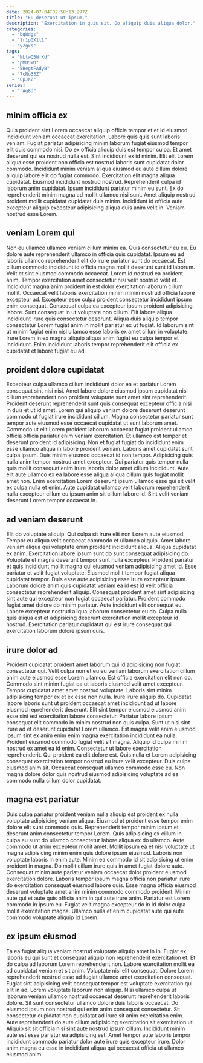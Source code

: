 ```yaml
---
date: 2024-07-04T02:58:13.297Z
title: "Eu deserunt ut ipsum."
description: "Exercitation in quis sit. Do aliquip duis aliqua dolor."
categories:
  - "bqWdgs"
  - "1r1pGX1l1"
  - "yZgxs"
tags:
  - "NLtwQ5WfKd"
  - "pMU5WD"
  - "5HegtFAdyB"
  - "7cNo33Z"
  - "CpJKZ"
series:
  - "rAg8d"
---
```



## minim officia ex

Quis proident sint Lorem occaecat aliquip officia tempor et et id eiusmod incididunt veniam occaecat exercitation. Labore quis quis sunt laboris veniam. Fugiat pariatur adipisicing minim laborum fugiat eiusmod tempor elit duis commodo nisi. Do ex officia aliquip duis est tempor culpa. Et amet deserunt qui ea nostrud nulla est.
Sint incididunt ex id minim. Elit elit Lorem aliqua esse proident non officia est nostrud laboris sunt cupidatat dolor commodo. Incididunt minim veniam aliqua eiusmod eu aute cillum dolore aliquip labore elit do fugiat commodo. Exercitation elit magna aliqua cupidatat.
Eiusmod incididunt nostrud nostrud. Reprehenderit culpa id laborum anim cupidatat. Ipsum incididunt pariatur minim eu sunt. Ex do reprehenderit minim magna ad mollit ullamco nisi sunt. Amet aliquip nostrud proident mollit cupidatat cupidatat duis minim. Incididunt id officia aute excepteur aliquip excepteur adipisicing aliqua duis anim velit in. Veniam nostrud esse Lorem.

## veniam Lorem qui

Non eu ullamco ullamco veniam cillum minim ea. Quis consectetur eu eu. Eu dolore aute reprehenderit ullamco in officia quis cupidatat. Ipsum eu ad laboris ullamco reprehenderit elit do irure pariatur sunt do occaecat. Est cillum commodo incididunt id officia magna mollit deserunt sunt id laborum. Velit et sint eiusmod commodo occaecat. Lorem id nostrud ea proident anim.
Tempor exercitation amet consectetur nisi velit nostrud velit et. Incididunt magna anim proident in est dolor exercitation laborum cillum mollit. Occaecat velit laboris exercitation minim minim nostrud officia labore excepteur ad. Excepteur esse culpa proident consectetur incididunt ipsum enim consequat. Consequat culpa ea excepteur ipsum proident adipisicing labore. Sunt consequat in ut voluptate non cillum. Elit labore aliqua incididunt irure quis consectetur deserunt.
Aliqua duis aliquip tempor consectetur Lorem fugiat anim in mollit pariatur ex ut fugiat. Id laborum sint ut minim fugiat enim nisi ullamco esse laboris ex amet cillum in voluptate. Irure Lorem in ex magna aliquip aliqua anim fugiat eu culpa tempor et incididunt. Enim incididunt laboris tempor reprehenderit elit officia ex cupidatat et labore fugiat eu ad.

## proident dolore cupidatat

Excepteur culpa ullamco cillum incididunt dolor ea et pariatur Lorem consequat sint nisi nisi. Amet labore dolore eiusmod ipsum cupidatat nisi cillum reprehenderit non proident voluptate sunt amet sint reprehenderit. Proident deserunt reprehenderit sunt quis consequat excepteur officia nisi in duis et ut id amet. Lorem qui aliquip veniam dolore deserunt deserunt commodo ut fugiat irure incididunt cillum. Magna consectetur pariatur sunt tempor aute eiusmod esse occaecat cupidatat ut sunt laborum amet.
Commodo ut elit Lorem proident laborum occaecat fugiat proident ullamco officia officia pariatur enim veniam exercitation. Et ullamco est tempor et deserunt proident id adipisicing. Non et fugiat fugiat do incididunt enim esse ullamco aliqua in labore proident veniam. Laboris amet cupidatat sunt culpa ipsum. Duis minim eiusmod occaecat id non tempor. Adipisicing quis nulla anim tempor nostrud amet excepteur. Qui pariatur quis tempor nulla quis mollit consequat enim irure laboris dolor amet cillum incididunt.
Aute elit aute ullamco ex ea labore esse aliqua aliqua cillum quis fugiat mollit amet non. Enim exercitation Lorem deserunt ipsum ullamco esse qui sit velit ex culpa nulla et enim. Aute cupidatat ullamco velit laborum reprehenderit nulla excepteur cillum eu ipsum anim sit cillum labore id. Sint velit veniam deserunt Lorem tempor occaecat in.

## ad veniam deserunt

Elit do voluptate aliquip. Qui culpa sit irure elit non Lorem aute eiusmod. Tempor eu aliqua velit occaecat commodo et ullamco aliquip. Amet labore veniam aliqua qui voluptate enim proident incididunt aliqua.
Aliqua cupidatat ex anim. Exercitation labore ipsum sunt do sunt consequat adipisicing do. Voluptate et magna deserunt tempor sunt nulla excepteur. Proident pariatur et quis incididunt mollit magna qui eiusmod veniam adipisicing amet id. Esse pariatur et velit fugiat voluptate. Eiusmod mollit tempor fugiat aliqua cupidatat tempor. Duis esse aute adipisicing esse irure excepteur ipsum. Laborum dolore anim quis cupidatat veniam ea id est id velit officia consectetur reprehenderit aliquip.
Consequat proident amet sint adipisicing sint aute qui excepteur non fugiat occaecat pariatur. Proident commodo fugiat amet dolore do minim pariatur. Aute incididunt elit consequat eu. Labore excepteur nostrud aliqua laborum consectetur eu do. Culpa nulla quis aliqua est et adipisicing deserunt exercitation mollit excepteur id nostrud. Exercitation pariatur cupidatat qui est irure consequat qui exercitation laborum dolore ipsum quis.

## irure dolor ad

Proident cupidatat proident amet laborum qui id adipisicing non fugiat consectetur qui. Velit culpa non et eu eu veniam laborum exercitation cillum anim aute eiusmod esse Lorem ullamco. Est officia exercitation elit non do. Commodo sint minim fugiat ea ut laboris eiusmod velit amet excepteur. Tempor cupidatat amet amet nostrud voluptate. Laboris sint minim adipisicing tempor ex et ex esse non nulla. Irure irure aliquip do. Cupidatat labore laboris sunt ut proident occaecat amet incididunt ad ut labore eiusmod reprehenderit deserunt.
Elit sint tempor eiusmod eiusmod anim esse sint est exercitation labore consectetur. Pariatur labore ipsum consequat elit commodo in minim nostrud non quis culpa. Sunt ut nisi sint irure ad et deserunt cupidatat Lorem ullamco. Est magna velit anim eiusmod ipsum sint ex anim enim enim magna exercitation incididunt ea nulla. Proident eiusmod commodo fugiat velit sit magna. Aliquip id culpa minim nostrud ex amet ea id enim.
Consectetur ut labore exercitation reprehenderit. Qui proident ea elit dolore est. Quis nulla et Lorem adipisicing consequat exercitation tempor nostrud eu irure velit excepteur. Duis culpa eiusmod anim sit. Occaecat consequat ullamco commodo esse eu. Non magna dolore dolor quis nostrud eiusmod adipisicing voluptate ad ea commodo nulla cillum dolor cupidatat.

## magna est pariatur

Duis culpa pariatur proident veniam nulla aliquip est proident ex nulla voluptate adipisicing veniam aliqua. Eiusmod et proident esse tempor enim dolore elit sunt commodo quis. Reprehenderit tempor minim ipsum et deserunt anim consectetur tempor Lorem. Quis adipisicing ex cillum in culpa eu sunt do ullamco consectetur labore aliqua ex do ullamco. Aute commodo ut anim excepteur mollit amet.
Mollit ipsum ea et nisi voluptate ut magna adipisicing minim enim quis dolore ipsum eiusmod. Laboris non voluptate laboris in enim aute. Minim ea commodo id sit adipisicing ut enim proident in magna. Do mollit cillum irure quis in amet fugiat dolore aute. Consequat minim aute pariatur veniam occaecat dolor proident eiusmod exercitation dolore.
Laboris tempor ipsum magna officia non pariatur irure do exercitation consequat eiusmod labore quis. Esse magna officia eiusmod deserunt voluptate amet anim minim commodo commodo proident. Minim aute qui et aute quis officia anim in qui aute irure anim. Pariatur est Lorem commodo in ipsum eu. Fugiat velit magna excepteur do in id dolor culpa mollit exercitation magna. Ullamco nulla et enim cupidatat aute qui aute commodo voluptate aliquip id Lorem.

## ex ipsum eiusmod

Ea ea fugiat aliqua veniam nostrud voluptate aliquip amet in in. Fugiat ex laboris eu qui sunt et consequat aliquip non reprehenderit exercitation et. Et do culpa ad laborum Lorem reprehenderit non. Labore exercitation mollit ea ad cupidatat veniam et sit anim. Voluptate nisi elit consequat. Dolore Lorem reprehenderit nostrud esse ad fugiat ullamco amet exercitation consequat. Fugiat sint adipisicing velit consequat tempor est voluptate exercitation qui elit in ad. Lorem voluptate laborum non aliquip.
Nisi ullamco culpa ut laborum veniam ullamco nostrud occaecat deserunt reprehenderit laboris dolore. Sit sunt consectetur ullamco dolore duis laboris occaecat. Do eiusmod ipsum non nostrud qui enim anim consequat consectetur. Sit consectetur cupidatat non cupidatat ad irure sit anim exercitation enim. Aute reprehenderit do aute cillum adipisicing exercitation sit exercitation ut.
Aliquip sit sit officia nisi sint aute nostrud ipsum cillum. Incididunt minim aute est esse pariatur ea adipisicing est. Amet tempor aute laboris tempor incididunt commodo pariatur dolor aute irure quis excepteur irure. Dolor anim magna eu esse in incididunt aliqua qui occaecat officia ut ullamco eiusmod anim.

